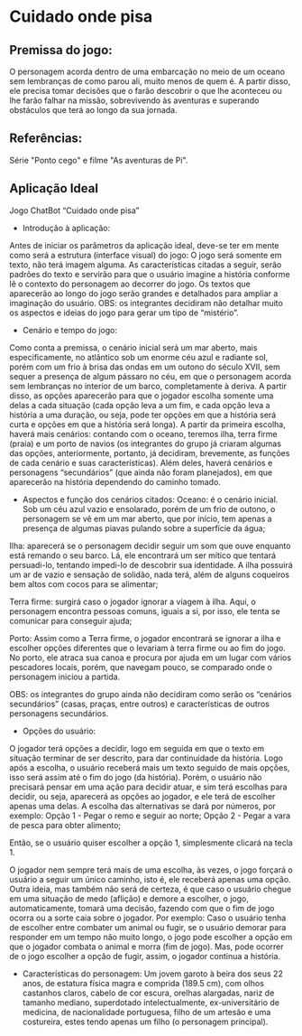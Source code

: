 # Cuidado onde pisa

## Premissa do jogo:

O personagem acorda dentro de uma embarcação no meio de um oceano sem lembranças de como parou ali, muito menos de quem é. A partir disso, ele precisa tomar decisões que o farão descobrir o que lhe aconteceu ou lhe farão falhar na missão, sobrevivendo às aventuras e superando obstáculos que terá ao longo da sua jornada.

## Referências: 
Série "Ponto cego" e filme "As aventuras de Pi".


## Aplicação Ideal
Jogo ChatBot “Cuidado onde pisa”


- Introdução à aplicação:

Antes de iniciar os parâmetros da aplicação ideal, deve-se ter em mente como será a estrutura (interface visual) do jogo:
O jogo será somente em texto, não terá imagem alguma. As características citadas a seguir, serão padrões do texto e servirão para que o usuário imagine a história conforme lê o contexto do personagem ao decorrer do jogo. Os textos que aparecerão ao longo do jogo serão grandes e detalhados para ampliar a imaginação do usuário.
OBS: os integrantes decidiram não detalhar muito os aspectos e ideias do jogo para gerar um tipo de “mistério”.


- Cenário e tempo do jogo:

Como conta a premissa, o cenário inicial será um mar aberto, mais especificamente, no atlântico sob um enorme céu azul e radiante sol, porém com um frio à brisa das ondas em um outono do século XVII, sem sequer a presença de algum pássaro no céu, em que o personagem acorda sem lembranças no interior de um barco, completamente à deriva. A partir disso, as opções aparecerão para que o jogador escolha somente uma delas a cada situação (cada opção leva a um fim, e cada opção leva a história a uma duração, ou seja, pode ter opções em que a história será curta e opções em que a história será longa).
A partir da primeira escolha, haverá mais cenários: contando com o oceano, teremos ilha, terra firme (praia) e um porto de navios (os integrantes do grupo já criaram algumas das opções, anteriormente, portanto, já decidiram, brevemente, as funções de cada cenário e suas características). Além deles, haverá cenários e personagens “secundários” (que ainda não foram planejados), em que aparecerão na história dependendo do caminho tomado.

- Aspectos e função dos cenários citados:
Oceano: é o cenário inicial. Sob um céu azul vazio e ensolarado, porém de um frio de outono, o personagem se vê em um mar aberto, que por início, tem apenas a presença de algumas piavas pulando sobre a superfície da água;

Ilha: aparecerá se o personagem decidir seguir um som que ouve enquanto está remando o seu barco. Lá, ele encontrará um ser mítico que tentará persuadi-lo, tentando impedi-lo de descobrir sua identidade. A ilha possuirá um ar de vazio e sensação de solidão, nada terá, além de alguns coqueiros bem altos com cocos para se alimentar;

Terra firme: surgirá caso o jogador ignorar a viagem à ilha. Aqui, o personagem encontra pessoas comuns, iguais a si, por isso, ele tenta se comunicar para conseguir ajuda;

Porto: Assim como a Terra firme, o jogador encontrará se ignorar a ilha e escolher opções diferentes que o levariam à terra firme ou ao fim do jogo. No porto, ele atraca sua canoa e procura por ajuda em um lugar com vários pescadores locais, porém, que navegam pouco, se comparado onde o personagem iniciou a partida. 

OBS: os integrantes do grupo ainda não decidiram como serão os “cenários secundários” (casas, praças, entre outros) e características de outros personagens secundários.



- Opções do usuário:

O jogador terá opções a decidir, logo em seguida em que o texto em situação terminar de ser descrito, para dar continuidade da história. Logo após a escolha, o usuário receberá mais um texto seguido de mais opções, isso será assim até o fim do jogo (da história).
Porém, o usuário não precisará pensar em uma ação para decidir atuar, e sim terá escolhas para decidir, ou seja, aparecerá as opções ao jogador, e ele terá de escolher apenas uma delas. A escolha das alternativas se dará por números, por exemplo:
Opção 1 - Pegar o remo e seguir ao norte;
Opção 2 - Pegar a vara de pesca para obter alimento;

Então, se o usuário quiser escolher a opção 1, simplesmente clicará na tecla 1.

O jogador nem sempre terá mais de uma escolha, às vezes, o jogo forçará o usuário a seguir um único caminho, isto é, ele receberá apenas uma opção.
Outra ideia, mas também não será de certeza, é que caso o usuário chegue em uma situação de medo (aflição) e demore a escolher, o jogo, automaticamente, tomará uma decisão, fazendo com que o fim de jogo ocorra ou a sorte caia sobre o jogador.
Por exemplo: Caso o usuário tenha de escolher entre combater um animal ou fugir, se o usuário demorar para responder em um tempo não muito longo, o jogo pode escolher a opção em que o jogador combata o animal e morra (fim de jogo). Mas, pode ocorrer de o jogo escolher a opção de fugir, assim, o jogador continua a história.



- Características do personagem: 
Um jovem garoto à beira dos seus 22 anos, de estatura física magra e comprida (189.5 cm), com olhos castanhos claros, cabelo de cor escura, orelhas alargadas, nariz de tamanho mediano, superdotado intelectualmente, ex-universitário de medicina, de nacionalidade portuguesa, filho de um artesão e uma costureira, estes tendo apenas um filho (o personagem principal).
